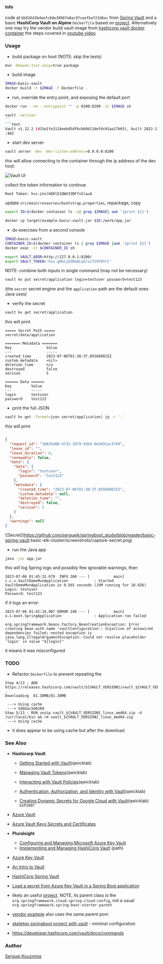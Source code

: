 #### Info

code at `bb926d3bdeefc8de38987e8ac97ceefbaf23d6ac` from
[Spring Vault](https://www.baeldung.com/spring-vault) and a basic __HashiCorp Vault on Alpine__ `Dockerfile` based on [project](https://github.com/dweomer/dockerfiles-vault). Alternatively one may try the vendor build vault image from [hashicorp vault docker container](https://hub.docker.com/_/vault/tags?page=1)
 the steps covered in [youtube video](https://youtu.be/MaTDiKp_IrA)

### Usage
* build package on host (NOTE: skip the tests)
```sh
mvn -Dmaven.test.skip=true package
```
* build image
```sh
IMAGE=basic-vault
docker build -t $IMAGE -f Dockerfile .
```
* run, override the entry point, and exposing the default port
```sh
docker run --rm --entrypoint "" -p 8200:8200 -it $IMAGE sh
```
```sh
vault -version
``
```text
Vault v1.12.2 (415e1fe3118eebd5df6cb60d13defdc01aa17b03), built 2022-11-23T12:53
:46Z
```
* start dev server 
```sh
vault server -dev -dev-listen-address=0.0.0.0:8200
```
this will allow connecting to the container through the ip address of the dev host:

![Vault UI](https://github.com/sergueik/springboot_study/blob/master/basic-spring-vault/screenshots/capture-login.png)


collect the token information to continue
```text
Root Token: hvs.LhxlbD0lD1QWV33DFfsSlauA
```
update `src/main/resources/bootstrap.properties`, repackage, copy
```sh
export ID=$(docker container ls -a| grep $IMAGE| awk '{print $1}')

docker cp target/example.basic-vault.jar $ID:/work/app.jar
```
* do exercises from a second console
```sh
IMAGE=basic-vault
CONTAINER_ID=$(docker container ls | grep $IMAGE |awk '{print $1}')
docker exec -it $CONTAINER_ID sh
```
```sh
export VAULT_ADDR=http://127.0.0.1:8200/
export VAULT_TOKEN='hvs.gRGsjUZRa8LqhlszT2VF9Yct'
```
NOTE:  combine both inputs in single command (may not be necessary)
```sh
vault kv put secret/application login=testuser password=test123
```
(the `secret` secret engine and the `application` path are the default ones Java uses)

* verify the secret
```sh
vault kv get secret/application
```
this will print 

```text
===== Secret Path =====
secret/data/application

======= Metadata =======
Key                Value
---                -----
created_time       2023-07-06T01:38:37.055689815Z
custom_metadata    <nil>
deletion_time      n/a
destroyed          false
version            5

====== Data ======
Key         Value
---         -----
login       testuser
password    test123
```
* print the full JSON
```sh
vault kv get -format=json secret/application| jq -r '.'
```
this will print
```json

{
  "request_id": "1082b408-df32-2079-93b9-9e5691ac3769",
  "lease_id": "",
  "lease_duration": 0,
  "renewable": false,
  "data": {
    "data": {
      "login": "testuser",
      "password": "test123"
    },
    "metadata": {
      "created_time": "2023-07-06T01:38:37.055689815Z",
      "custom_metadata": null,
      "deletion_time": "",
      "destroyed": false,
      "version": 5
    }
  },
  "warnings": null
}
```
![Secret](https://github.com/sergueik/springboot_study/blob/master/basic-spring-vault   basic-elk-cluster/screenshots/capture-secret.png)

* run the Java app

```sh
java -jar app.jar
```
this will log Spring logo and possibly few ignorable warnings, then
```text
2023-07-06 01:45:32.679  INFO 260 --- [           main] c.c.v.VaultDemoMvnApplication            : Started VaultDemoMvnApplication in 9.565 seconds (JVM running for 10.926)
Login: testuser
Password: test123

```
if it logs an error:

```text
2023-07-06 01:42:24.987 ERROR 240 --- [           main] o.s.boot.SpringApplication               : Application run failed

org.springframework.beans.factory.BeanCreationException: Error creating bean with name 'vaultConfiguration': Injection of autowired dependencies failed; nested exception is java.lang.IllegalArgumentException: Could not resolve placeholder 'login' in value "${login}"

```
it means it was misconfigured

### TODO 

* Refactor `Dockerfile` to prevent repeating the
```text
Step 4/13 : ADD https://releases.hashicorp.com/vault/${VAULT_VERSION}/vault_${VAULT_VERSION}_linux_amd64.zip .
Downloading  81.38MB/81.38MB

 ---> Using cache
 ---> 5dbbac5d6289
Step 5/13 : RUN unzip vault_${VAULT_VERSION}_linux_amd64.zip -d /usr/local/bin && rm vault_${VAULT_VERSION}_linux_amd64.zip
 ---> Using cache
```

- it does appear to be using cache but after the download
### See Also
  * __Hashicorp Vault__
     + [Getting Started with Vault](https://app.pluralsight.com/lti-integration/redirect/3134d6b5-8d8f-48fe-9251-b3ec443fa9f5)(qwicklab)

     + [Managing Vault Tokens](https://app.pluralsight.com/lti-integration/redirect/adb24492-f4c6-4417-baab-50e212f1522e)(qwicklab)

     + [Interacting with Vault Policies](https://app.pluralsight.com/lti-integration/redirect/382af62b-8ffd-45ce-954c-3f27ae116189)(qwicklab)

     + [Authentication, Authorization, and Identity with Vault](https://app.pluralsight.com/lti-integration/redirect/4152971b-ee4e-4f56-bc6d-5055197e2b4a)(qwicklab)

     + [Creating Dynamic Secrets for Google Cloud with Vault](https://app.pluralsight.com/lti-integration/redirect/eb4f5638-7458-4b95-95ef-23067291c0af)(qwicklab) `GSP1007`

  * [Azure Vault](https://learn.microsoft.com/en-us/azure/key-vault/general/basic-concepts)

  * [Azure Vault Keys,Secrets and Certificates](https://learn.microsoft.com/en-us/azure/key-vault/general/about-keys-secrets-certificates)

  * __Pluralsight__
     + [Configuring and Managing Microsoft Azure Key Vault](https://app.pluralsight.com/library/courses/microsoft-azure-key-vault-configuring-managing)
     + [Implementing and Managing HashiCorp Vault](https://app.pluralsight.com/paths/skill/implementing-and-managing-hashicorp-vault) (path)
 
  * [Azure Key Vault](https://www.baeldung.com/spring-cloud-azure-key-vault)
  * [An Intro to Vault](https://www.baeldung.com/vault)
  * [HashiCorp Spring Vault](https://www.baeldung.com/spring-vault)
  * [Load a secret from Azure Key Vault in a Spring Boot application](https://learn.microsoft.com/en-us/azure/developer/java/spring-framework/configure-spring-boot-starter-java-app-with-azure-key-vault)
  * likely an useful [project](https://github.com/markramach/vault-spring-boot-starter). NOTE, its parent class is the `org.springframework.cloud.spring-cloud-config`, not a usual `org.springframework.spring-boot-starter-parent`
  * [vendor example](https://github.com/hashicorp/hello-vault-spring/blob/main/sample-app/pom.xml) also uses the same parent pom
  * [skeleton springboot project with vault](https://github.com/codeforgeyt/vault-demo-mvn) - minimal configuration 
  * https://developer.hashicorp.com/vault/docs/commands
### Author
[Serguei Kouzmine](kouzmine_serguei@yahoo.com)

